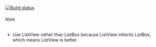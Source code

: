 [![Build status](https://ci.appveyor.com/api/projects/status/l5tsskn518iijvus?svg=true)](https://ci.appveyor.com/project/tatsuya/wpf-cheat-sheet)

###### Note
* Use ListView rather than ListBox because ListView inherits ListBox, which means ListView is better.
